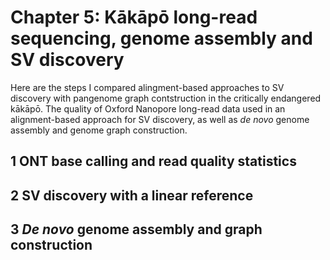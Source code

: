 # Chapter 5: Kākāpō long-read sequencing, genome assembly and SV discovery
Here are the steps I compared alingment-based approaches to SV discovery with pangenome graph contstruction in the critically endangered kākāpō. The quality of Oxford Nanopore long-read data used in an alignment-based approach for SV discovery, as well as *de novo* genome assembly and genome graph construction. 

## 1 ONT base calling and read quality statistics


## 2 SV discovery with a linear reference


## 3 *De novo* genome assembly and graph construction
